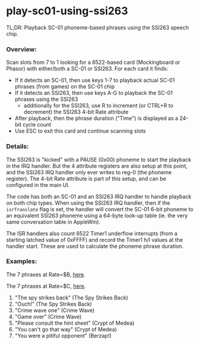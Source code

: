 # play-sc01-using-ssi263

TL;DR: Playback SC-01 phoneme-based phrases using the SSI263 speech chip.

### Overview:

Scan slots from 7 to 1 looking for a 6522-based card (Mockingboard or Phasor) with either/both a SC-01 or SSI263.
For each card it finds:
- If it detects an SC-01, then use keys 1-7 to playback actual SC-01 phrases (from games) on the SC-01 chip
- If it detects an SSI263, then use keys A-G to playback the SC-01 phrases using the SSI263
  - additionally for the SSI263, use R to increment (or CTRL+R to decrement) the SSI263 4-bit Rate attribute
- After playback, then the phrase duration ("Time") is displayed as a 24-bit cycle count
- Use ESC to exit this card and continue scanning slots

### Details:

The SSI263 is "kicked" with a PAUSE (0x00) phoneme to start the playback in the IRQ handler. But the 4 attribute registers are also setup at this point, and the SSI263 IRQ handler only ever writes to reg-0 (the phoneme register). The 4-bit Rate attribute is part of this setup, and can be configured in the main UI.

The code has both an SC-01 and an SSI263 IRQ handler to handle playback on both chip types. When using the SSI263 IRQ handler, then if the `isrTranslate` flag is set, the handler will convert the SC-01 6-bit phoneme to an equivalent SSI263 phoneme using a 64-byte look-up table (ie. the very same conversation table in AppleWin).

The ISR handlers also count 6522 Timer1 underflow interrupts (from a starting latched value of 0xFFFF) and record the Timer1 h/l values at the handler start. These are used to calculate the phoneme phrase duration.

### Examples:

The 7 phrases at Rate=$B, [here](https://user-images.githubusercontent.com/6696896/113566294-57ae2c00-9604-11eb-8506-812713ae52b8.mp4).

The 7 phrases at Rate=$C, [here](https://user-images.githubusercontent.com/6696896/113566315-60066700-9604-11eb-8b9a-c3d38beb51bb.mp4).

1. "The spy strikes back" (The Spy Strikes Back)
2. "Ouch!" (The Spy Strikes Back)
3. "Crime wave one" (Crime Wave)
4. "Game over" (Crime Wave)
5. "Please consult the hint sheet" (Crypt of Medea)
6. "You can't go that way" (Crypt of Medea)
7. "You were a pitiful opponent" (Berzap!)
